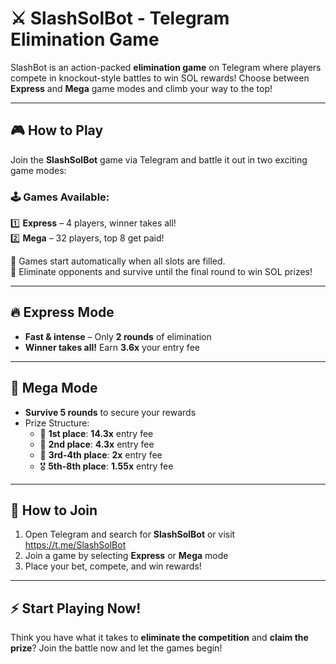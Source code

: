 # ⚔️ SlashSolBot - Telegram Elimination Game

SlashBot is an action-packed **elimination game** on Telegram where players compete in knockout-style battles to win SOL rewards! Choose between **Express** and **Mega** game modes and climb your way to the top!

---

## 🎮 How to Play

Join the **SlashSolBot** game via Telegram and battle it out in two exciting game modes:

### 🕹️ Games Available:

1️⃣ **Express** – 4 players, winner takes all!  
2️⃣ **Mega** – 32 players, top 8 get paid!  

🔹 Games start automatically when all slots are filled.  
🔹 Eliminate opponents and survive until the final round to win SOL prizes!  

---

## 🔥 Express Mode

- **Fast & intense** – Only **2 rounds** of elimination  
- **Winner takes all!** Earn **3.6x** your entry fee  

---

## 💪 Mega Mode

- **Survive 5 rounds** to secure your rewards  
- Prize Structure:
  - 🥇 **1st place**: **14.3x** entry fee  
  - 🥈 **2nd place**: **4.3x** entry fee  
  - 🥉 **3rd-4th place**: **2x** entry fee  
  - 🎖 **5th-8th place**: **1.55x** entry fee  

---


## 🚀 How to Join

1. Open Telegram and search for **SlashSolBot** or visit https://t.me/SlashSolBot 
2. Join a game by selecting **Express** or **Mega** mode  
3. Place your bet, compete, and win rewards!  

---

## ⚡ Start Playing Now!

Think you have what it takes to **eliminate the competition** and **claim the prize**? Join the battle now and let the games begin!  
